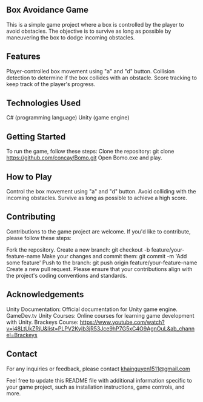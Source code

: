 ## Box Avoidance Game
This is a simple game project where a box is controlled by the player to avoid obstacles. The objective is to survive as long as possible by maneuvering the box to dodge incoming obstacles.

## Features
Player-controlled box movement using "a" and "d" button.
Collision detection to determine if the box collides with an obstacle.
Score tracking to keep track of the player's progress.
## Technologies Used
C# (programming language)
Unity (game engine)
## Getting Started
To run the game, follow these steps:
Clone the repository: git clone https://github.com/concay/Bomo.git
Open Bomo.exe and play.
## How to Play
Control the box movement using "a" and "d" button.
Avoid colliding with the incoming obstacles.
Survive as long as possible to achieve a high score.
## Contributing
Contributions to the game project are welcome. If you'd like to contribute, please follow these steps:

Fork the repository.
Create a new branch: git checkout -b feature/your-feature-name
Make your changes and commit them: git commit -m 'Add some feature'
Push to the branch: git push origin feature/your-feature-name
Create a new pull request.
Please ensure that your contributions align with the project's coding conventions and standards.

## Acknowledgements
Unity Documentation: Official documentation for Unity game engine.
GameDev.tv Unity Courses: Online courses for learning game development with Unity.
Brackeys Course: https://www.youtube.com/watch?v=j48LtUkZRjU&list=PLPV2KyIb3jR53Jce9hP7G5xC4O9AgnOuL&ab_channel=Brackeys
## Contact
For any inquiries or feedback, please contact khainguyen1511@gmail.com

Feel free to update this README file with additional information specific to your game project, such as installation instructions, game controls, and more.
